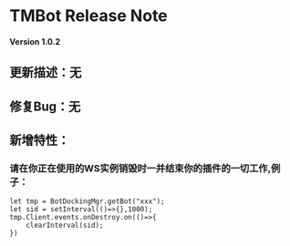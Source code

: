 # TMBot Release Note
#### Version 1.0.2

## 更新描述：无

## 修复Bug：无

## 新增特性：

### 请在你正在使用的WS实例销毁时一并结束你的插件的一切工作,例子：

```
let tmp = BotDockingMgr.getBot("xxx");
let sid = setInterval(()=>{},1000);
tmp.Client.events.onDestroy.on(()=>{
    clearInterval(sid);
})
```


